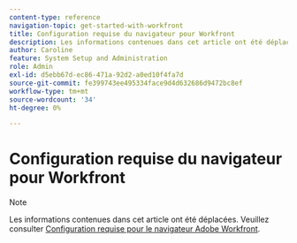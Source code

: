 ```yaml
---
content-type: reference
navigation-topic: get-started-with-workfront
title: Configuration requise du navigateur pour Workfront
description: Les informations contenues dans cet article ont été déplacées. Reportez-vous à la section Configuration requise pour le navigateur Adobe Workfront.
author: Caroline
feature: System Setup and Administration
role: Admin
exl-id: d5ebb67d-ec86-471a-92d2-a0ed10f4fa7d
source-git-commit: fe399743ee495334face9d4d632686d9472bc8ef
workflow-type: tm+mt
source-wordcount: '34'
ht-degree: 0%

---
```


# Configuration requise du navigateur pour Workfront

>[!NOTE]
>
>Les informations contenues dans cet article ont été déplacées. Veuillez consulter [Configuration requise pour le navigateur Adobe Workfront](../../workfront-basics/workfront-browser-requirements.md).
